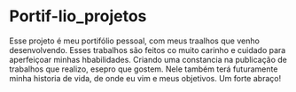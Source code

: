 # Portif-lio_projetos
Esse projeto é meu portifólio pessoal, com meus traalhos que venho desenvolvendo. Esses trabalhos são feitos co  muito carinho e cuidado para aperfeiçoar minhas hbabilidades.
Criando uma constancia na publicação de trabalhos que realizo, esepro que gostem. Nele também terá futuramente minha historia de vida, de onde eu vim e meus objetivos. Um forte abraço!
